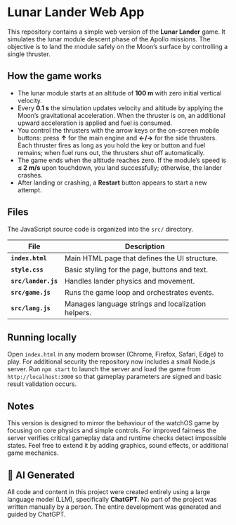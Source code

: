 # Lunar Lander Web App

This repository contains a simple web version of the **Lunar Lander** game. It simulates the lunar module descent phase of the Apollo missions. The objective is to land the module safely on the Moon’s surface by controlling a single thruster.

## How the game works

- The lunar module starts at an altitude of **100 m** with zero initial vertical velocity.
- Every **0.1 s** the simulation updates velocity and altitude by applying the Moon’s gravitational acceleration. When the thruster is on, an additional upward acceleration is applied and fuel is consumed.
- You control the thrusters with the arrow keys or the on-screen mobile buttons: press **↑** for the main engine and **←/→** for the side thrusters. Each thruster fires as long as you hold the key or button and fuel remains; when fuel runs out, the thrusters shut off automatically.
- The game ends when the altitude reaches zero. If the module’s speed is **≤ 2 m/s** upon touchdown, you land successfully; otherwise, the lander crashes.
- After landing or crashing, a **Restart** button appears to start a new attempt.

## Files

The JavaScript source code is organized into the `src/` directory.

| File | Description |
| --- | --- |
| **`index.html`** | Main HTML page that defines the UI structure. |
| **`style.css`** | Basic styling for the page, buttons and text. |
| **`src/lander.js`** | Handles lander physics and movement. |
| **`src/game.js`** | Runs the game loop and orchestrates events. |
| **`src/lang.js`** | Manages language strings and localization helpers. |

## Running locally

Open `index.html` in any modern browser (Chrome, Firefox, Safari, Edge) to play. For additional security the repository now includes a small Node.js server. Run `npm start` to launch the server and load the game from `http://localhost:3000` so that gameplay parameters are signed and basic result validation occurs.

## Notes

This version is designed to mirror the behaviour of the watchOS game by focusing on core physics and simple controls. For improved fairness the server verifies critical gameplay data and runtime checks detect impossible states. Feel free to extend it by adding graphics, sound effects, or additional game mechanics.

## 🤖 AI Generated

All code and content in this project were created entirely using a large language model (LLM), specifically **ChatGPT**. No part of the project was written manually by a person. The entire development was generated and guided by ChatGPT.

